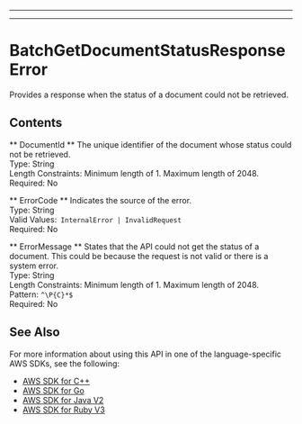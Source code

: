 --------

--------

# BatchGetDocumentStatusResponseError<a name="API_BatchGetDocumentStatusResponseError"></a>

Provides a response when the status of a document could not be retrieved\.

## Contents<a name="API_BatchGetDocumentStatusResponseError_Contents"></a>

 ** DocumentId **   <a name="Kendra-Type-BatchGetDocumentStatusResponseError-DocumentId"></a>
The unique identifier of the document whose status could not be retrieved\.  
Type: String  
Length Constraints: Minimum length of 1\. Maximum length of 2048\.  
Required: No

 ** ErrorCode **   <a name="Kendra-Type-BatchGetDocumentStatusResponseError-ErrorCode"></a>
Indicates the source of the error\.  
Type: String  
Valid Values:` InternalError | InvalidRequest`   
Required: No

 ** ErrorMessage **   <a name="Kendra-Type-BatchGetDocumentStatusResponseError-ErrorMessage"></a>
States that the API could not get the status of a document\. This could be because the request is not valid or there is a system error\.  
Type: String  
Length Constraints: Minimum length of 1\. Maximum length of 2048\.  
Pattern: `^\P{C}*$`   
Required: No

## See Also<a name="API_BatchGetDocumentStatusResponseError_SeeAlso"></a>

For more information about using this API in one of the language\-specific AWS SDKs, see the following:
+  [ AWS SDK for C\+\+](https://docs.aws.amazon.com/goto/SdkForCpp/kendra-2019-02-03/BatchGetDocumentStatusResponseError) 
+  [ AWS SDK for Go](https://docs.aws.amazon.com/goto/SdkForGoV1/kendra-2019-02-03/BatchGetDocumentStatusResponseError) 
+  [ AWS SDK for Java V2](https://docs.aws.amazon.com/goto/SdkForJavaV2/kendra-2019-02-03/BatchGetDocumentStatusResponseError) 
+  [ AWS SDK for Ruby V3](https://docs.aws.amazon.com/goto/SdkForRubyV3/kendra-2019-02-03/BatchGetDocumentStatusResponseError) 